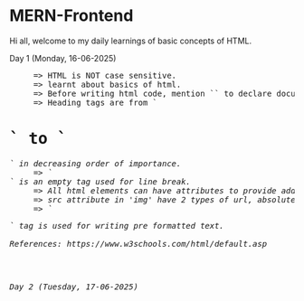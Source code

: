 # MERN-Frontend
Hi all, welcome to my daily learnings of basic concepts of HTML.   

Day 1 (Monday, 16-06-2025)  
<pre>
     => HTML is NOT case sensitive.    
     => learnt about basics of html.  
     => Before writing html code, mention `<!DOCTYPE html>` to declare document type.  
     => Heading tags are from `<h1>` to `<h6>` in decreasing order of importance.  
     => `<br>` is an empty tag used for line break.  
     => All html elements can have attributes to provide additional information about elements.  
     => src attribute in 'img' have 2 types of url, absolute and relative.   
     => `<pre>` tag is used for writing pre formatted text.  

References: https://www.w3schools.com/html/default.asp 
</pre>

Day 2 (Tuesday, 17-06-2025)
<pre>


</pre>



